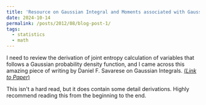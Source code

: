 ```yaml
---
title: 'Resource on Gaussian Integral and Moments associated with Gaussian Probability Density Function'
date: 2024-10-14
permalink: /posts/2012/08/blog-post-1/
tags:
  - statistics
  - math
---
```


I need to review the derivation of joint entropy calculation of variables that follows a Gaussian probability density function, and I came across this amazing piece of writing by Daniel F. Savarese on Gaussian Integrals. [(*Link to Paper*)](https://www.savarese.org/math/gaussianintegral.html)

This isn't a hard read, but it does contain some detail derivations. Highly recommend reading this from the beginning to the end.